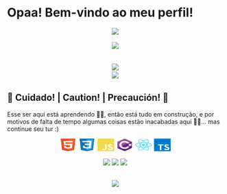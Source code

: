 
# Opaa! Bem-vindo ao meu perfil!
<p align="center">
	<img width="450em" src="https://github-readme-stats.vercel.app/api?username=cadu088&show_icons=true&include_all_commits=true&count_private=true&hide_border=true&theme=dark" />
</p>

<p align="center">
	<img width="450em" src="https://github-readme-streak-stats.herokuapp.com/?user=cadu088&include_all_commits=true&hide_border=true&theme=dark"/>
</p>
<br>
<div style="display:block " align="center">
<a href="https://carlosrodrigues.in" target="_blank"><img src="https://github.com/cadu088/cadu088/assets/72260079/951f3834-126d-451b-a71a-6872228dfde1" target="_blank" width="600"></a>
</div>

<div style="display:block " align="center">
<a href="https://carlosrodrigues.in" target="_blank"><img src="https://img.shields.io/badge/Port%C3%ADfolio-blue" target="_blank" width="100"></a> 
</div>


 
## 🚧 Cuidado! | Caution! | Precaución! 🚧
  Esse ser aqui está aprendendo 🏃‍♂️, então está tudo em construção, e por motivos de falta de tempo algumas coisas estão inacabadas aqui 🤦‍♂️... mas continue seu tur :)

<div style="display:block " align="center">
  <img align="center" alt="Cadu-HTML" height="30" width="40" src="https://raw.githubusercontent.com/devicons/devicon/master/icons/html5/html5-original.svg">
  <img align="center" alt="Cadu-CSS" height="30" width="40" src="https://raw.githubusercontent.com/devicons/devicon/master/icons/css3/css3-original.svg">
  <img align="center" alt="Cadu-Js" height="30" width="40" src="https://raw.githubusercontent.com/devicons/devicon/master/icons/javascript/javascript-plain.svg">
  <img align="center" alt="Cadu-Csharp" height="30" width="40" src="https://raw.githubusercontent.com/devicons/devicon/master/icons/csharp/csharp-original.svg">
  <img align="center" alt="Cadu-React" height="30" width="40" src="https://raw.githubusercontent.com/devicons/devicon/master/icons/react/react-original.svg">
  <img align="center" alt="Cadu-Typ" height="30" width="40" src="https://raw.githubusercontent.com/devicons/devicon/master/icons/typescript/typescript-original.svg">
</div>

  
 <br>
<div style="display:block " align="center"> 
  <a href="https://instagram.com/carlosrs088" target="_blank"><img src="https://img.shields.io/badge/-Instagram-%23E4405F?style=for-the-badge&logo=instagram&logoColor=white" target="_blank"></a>
  <a href = "mailto:carloseduardors088@gmail.com"><img src="https://img.shields.io/badge/-Gmail-%23333?style=for-the-badge&logo=gmail&logoColor=white" target="_blank"></a>
  <a href="https://www.linkedin.com/in/carlosrodrigues088/" target="_blank"><img src="https://img.shields.io/badge/-LinkedIn-%230077B5?style=for-the-badge&logo=linkedin&logoColor=white" target="_blank"></a> 
  
</div>
<br/>
<p align="center">
  <a href="https://github.com/cadu088">
    <img src="https://komarev.com/ghpvc/?username=cadu088&color=blue&style=flat)" />
  </a>
</p>
